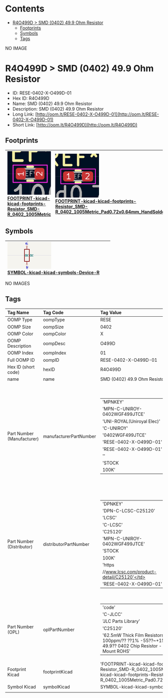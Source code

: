 



Contents
========

* [R4O499D > SMD (0402) 49.9 Ohm Resistor](#r4o499d--smd-0402-499-ohm-resistor)
	* [Footprints](#footprints)
	* [Symbols](#symbols)
	* [Tags](#tags)
  
NO IMAGE  
# R4O499D > SMD (0402) 49.9 Ohm Resistor

- ID: RESE-0402-X-O499D-01
- Hex ID: R4O499D
- Name: SMD (0402) 49.9 Ohm Resistor
- Description: SMD (0402) 49.9 Ohm Resistor
- Long Link: [http://oom.lt/RESE-0402-X-O499D-01](http://oom.lt/RESE-0402-X-O499D-01)
- Short Link: [http://oom.lt/R4O499D](http://oom.lt/R4O499D)

## Footprints
  

|[![](https://raw.githubusercontent.com/oomlout/oomlout_OOMP_eda_V2/main/FOOTPRINT/kicad/kicad-footprints/Resistor_SMD/R_0402_1005Metric/image_140.png)<br>FOOTPRINT-kicad-kicad-footprints-Resistor_SMD-R_0402_1005Metric](https://github.com/oomlout/oomlout_OOMP_eda_V2/tree/main/FOOTPRINT/kicad/kicad-footprints/Resistor_SMD/R_0402_1005Metric/)|[![](https://raw.githubusercontent.com/oomlout/oomlout_OOMP_eda_V2/main/FOOTPRINT/kicad/kicad-footprints/Resistor_SMD/R_0402_1005Metric_Pad0.72x0.64mm_HandSolder/image_140.png)<br>FOOTPRINT-kicad-kicad-footprints-Resistor_SMD-R_0402_1005Metric_Pad0.72x0.64mm_HandSolder](https://github.com/oomlout/oomlout_OOMP_eda_V2/tree/main/FOOTPRINT/kicad/kicad-footprints/Resistor_SMD/R_0402_1005Metric_Pad0.72x0.64mm_HandSolder/)||
| :--- | :--- | :--- |

## Symbols
  

|[![](https://raw.githubusercontent.com/oomlout/oomlout_OOMP_eda_V2/main/SYMBOL/kicad/kicad-symbols/Device/R/image_140.png)<br>SYMBOL-kicad-kicad-symbols-Device-R](https://github.com/oomlout/oomlout_OOMP_eda_V2/tree/main/SYMBOL/kicad/kicad-symbols/Device/R/)|||
| :--- | :--- | :--- |
  
NO IMAGES  
## Tags
  

|Tag Name|Tag Code|Tag Value|
| :--- | :--- | :--- |
|OOMP Type|oompType|RESE|
|OOMP Size|oompSize|0402|
|OOMP Color|oompColor|X|
|OOMP Description|oompDesc|O499D|
|OOMP Index|oompIndex|01|
|Full OOMP ID|oompID|RESE-0402-X-O499D-01|
|Hex ID (short code)|hexID|R4O499D|
|name|name|SMD (0402) 49.9 Ohm Resistor|
|Part Number (Manufacturer)|manufacturerPartNumber|<table><tr><td>'MPNKEY'</td></tr><tr><td> 'MPN-C-UNIROY-0402WGF499JTCE'</td><td> 'MANUFACTURER'</td></tr><tr><td> 'UNI-ROYAL(Uniroyal Elec)'</td><td> 'MANUCODE'</td></tr><tr><td> 'C-UNIROY'</td><td> 'MPN'</td></tr><tr><td> '0402WGF499JTCE'</td><td> 'OOMPIDPARTIAL'</td></tr><tr><td> 'RESE-0402-X-O499D-01'</td><td> 'OOMPID'</td></tr><tr><td> 'RESE-0402-X-O499D-01'</td><td> 'LINK'</td></tr><tr><td> ''</td><td> 'tags'</td></tr><tr><td> 'STOCK</td></tr><tr><td>100K'</td></tr></table></td><td> <table><tr><td>'MPNKEY'</td></tr><tr><td> 'MPN-C-UNIROY-0402WGD499JTCE'</td><td> 'MANUFACTURER'</td></tr><tr><td> 'UNI-ROYAL(Uniroyal Elec)'</td><td> 'MANUCODE'</td></tr><tr><td> 'C-UNIROY'</td><td> 'MPN'</td></tr><tr><td> '0402WGD499JTCE'</td><td> 'OOMPIDPARTIAL'</td></tr><tr><td> 'RESE-0402-X-O499D-01'</td><td> 'OOMPID'</td></tr><tr><td> 'RESE-0402-X-O499D-01'</td><td> 'LINK'</td></tr><tr><td> ''</td><td> 'tags'</td></tr><tr><td> </td></tr></table></td><td> <table><tr><td>'MPNKEY'</td></tr><tr><td> 'MPN-C-YAGEO-RC0402FR-0749R9L'</td><td> 'MANUFACTURER'</td></tr><tr><td> 'YAGEO'</td><td> 'MANUCODE'</td></tr><tr><td> 'C-YAGEO'</td><td> 'MPN'</td></tr><tr><td> 'RC0402FR-0749R9L'</td><td> 'OOMPIDPARTIAL'</td></tr><tr><td> 'RESE-0402-X-O499D-01'</td><td> 'OOMPID'</td></tr><tr><td> 'RESE-0402-X-O499D-01'</td><td> 'LINK'</td></tr><tr><td> ''</td><td> 'tags'</td></tr><tr><td> 'STOCK</td></tr><tr><td>10K'</td></tr></table></td><td> <table><tr><td>'MPNKEY'</td></tr><tr><td> 'MPN-C-LIZELE-CR0402FF49R9G'</td><td> 'MANUFACTURER'</td></tr><tr><td> 'LIZ Elec'</td><td> 'MANUCODE'</td></tr><tr><td> 'C-LIZELE'</td><td> 'MPN'</td></tr><tr><td> 'CR0402FF49R9G'</td><td> 'OOMPIDPARTIAL'</td></tr><tr><td> 'RESE-0402-X-O499D-01'</td><td> 'OOMPID'</td></tr><tr><td> 'RESE-0402-X-O499D-01'</td><td> 'LINK'</td></tr><tr><td> ''</td><td> 'tags'</td></tr><tr><td> </td></tr></table></td><td> <table><tr><td>'MPNKEY'</td></tr><tr><td> 'MPN-C-RALEC-RTT0249R9FTH'</td><td> 'MANUFACTURER'</td></tr><tr><td> 'RALEC'</td><td> 'MANUCODE'</td></tr><tr><td> 'C-RALEC'</td><td> 'MPN'</td></tr><tr><td> 'RTT0249R9FTH'</td><td> 'OOMPIDPARTIAL'</td></tr><tr><td> 'RESE-0402-X-O499D-01'</td><td> 'OOMPID'</td></tr><tr><td> 'RESE-0402-X-O499D-01'</td><td> 'LINK'</td></tr><tr><td> ''</td><td> 'tags'</td></tr><tr><td> 'STOCK</td></tr><tr><td>1K'</td></tr></table></td><td> <table><tr><td>'MPNKEY'</td></tr><tr><td> 'MPN-C-FHGUAN-RC-02K49R9FT'</td><td> 'MANUFACTURER'</td></tr><tr><td> 'FH (Guangdong Fenghua Advanced Tech)'</td><td> 'MANUCODE'</td></tr><tr><td> 'C-FHGUAN'</td><td> 'MPN'</td></tr><tr><td> 'RC-02K49R9FT'</td><td> 'OOMPIDPARTIAL'</td></tr><tr><td> 'RESE-0402-X-O499D-01'</td><td> 'OOMPID'</td></tr><tr><td> 'RESE-0402-X-O499D-01'</td><td> 'LINK'</td></tr><tr><td> ''</td><td> 'tags'</td></tr><tr><td> </td></tr></table></td><td> <table><tr><td>'MPNKEY'</td></tr><tr><td> 'MPN-C-YAGEO-AF0402FR-0749R9L'</td><td> 'MANUFACTURER'</td></tr><tr><td> 'YAGEO'</td><td> 'MANUCODE'</td></tr><tr><td> 'C-YAGEO'</td><td> 'MPN'</td></tr><tr><td> 'AF0402FR-0749R9L'</td><td> 'OOMPIDPARTIAL'</td></tr><tr><td> 'RESE-0402-X-O499D-01'</td><td> 'OOMPID'</td></tr><tr><td> 'RESE-0402-X-O499D-01'</td><td> 'LINK'</td></tr><tr><td> ''</td><td> 'tags'</td></tr><tr><td> 'STOCK</td></tr><tr><td>1K'</td></tr></table></td><td> <table><tr><td>'MPNKEY'</td></tr><tr><td> 'MPN-C-YAGEO-AC0402FR-0749R9L'</td><td> 'MANUFACTURER'</td></tr><tr><td> 'YAGEO'</td><td> 'MANUCODE'</td></tr><tr><td> 'C-YAGEO'</td><td> 'MPN'</td></tr><tr><td> 'AC0402FR-0749R9L'</td><td> 'OOMPIDPARTIAL'</td></tr><tr><td> 'RESE-0402-X-O499D-01'</td><td> 'OOMPID'</td></tr><tr><td> 'RESE-0402-X-O499D-01'</td><td> 'LINK'</td></tr><tr><td> ''</td><td> 'tags'</td></tr><tr><td> 'STOCK</td></tr><tr><td>1K'</td></tr></table></td><td> <table><tr><td>'MPNKEY'</td></tr><tr><td> 'MPN-C-TAITEC-RM04FTN49R9'</td><td> 'MANUFACTURER'</td></tr><tr><td> 'TA-I Tech'</td><td> 'MANUCODE'</td></tr><tr><td> 'C-TAITEC'</td><td> 'MPN'</td></tr><tr><td> 'RM04FTN49R9'</td><td> 'OOMPIDPARTIAL'</td></tr><tr><td> 'RESE-0402-X-O499D-01'</td><td> 'OOMPID'</td></tr><tr><td> 'RESE-0402-X-O499D-01'</td><td> 'LINK'</td></tr><tr><td> ''</td><td> 'tags'</td></tr><tr><td> 'STOCK</td></tr><tr><td>1K'</td></tr></table></td><td> <table><tr><td>'MPNKEY'</td></tr><tr><td> 'MPN-C-EVEROH-TR0402D49R9Q1025Z'</td><td> 'MANUFACTURER'</td></tr><tr><td> 'Ever Ohms Tech'</td><td> 'MANUCODE'</td></tr><tr><td> 'C-EVEROH'</td><td> 'MPN'</td></tr><tr><td> 'TR0402D49R9Q1025Z'</td><td> 'OOMPIDPARTIAL'</td></tr><tr><td> 'RESE-0402-X-O499D-01'</td><td> 'OOMPID'</td></tr><tr><td> 'RESE-0402-X-O499D-01'</td><td> 'LINK'</td></tr><tr><td> ''</td><td> 'tags'</td></tr><tr><td> </td></tr></table></td><td> <table><tr><td>'MPNKEY'</td></tr><tr><td> 'MPN-C-KOASPE-XR73H1EUTWL49R9F'</td><td> 'MANUFACTURER'</td></tr><tr><td> 'KOA Speer Elec'</td><td> 'MANUCODE'</td></tr><tr><td> 'C-KOASPE'</td><td> 'MPN'</td></tr><tr><td> 'XR73H1EUTWL49R9F'</td><td> 'OOMPIDPARTIAL'</td></tr><tr><td> 'RESE-0402-X-O499D-01'</td><td> 'OOMPID'</td></tr><tr><td> 'RESE-0402-X-O499D-01'</td><td> 'LINK'</td></tr><tr><td> ''</td><td> 'tags'</td></tr><tr><td> </td></tr></table></td><td> <table><tr><td>'MPNKEY'</td></tr><tr><td> 'MPN-C-WALSIN-WR04X49R9FTL'</td><td> 'MANUFACTURER'</td></tr><tr><td> 'Walsin Tech Corp'</td><td> 'MANUCODE'</td></tr><tr><td> 'C-WALSIN'</td><td> 'MPN'</td></tr><tr><td> 'WR04X49R9FTL'</td><td> 'OOMPIDPARTIAL'</td></tr><tr><td> 'RESE-0402-X-O499D-01'</td><td> 'OOMPID'</td></tr><tr><td> 'RESE-0402-X-O499D-01'</td><td> 'LINK'</td></tr><tr><td> ''</td><td> 'tags'</td></tr><tr><td> 'STOCK</td></tr><tr><td>10K'</td></tr></table></td><td> <table><tr><td>'MPNKEY'</td></tr><tr><td> 'MPN-C-KOASPE-RK73H1ETTP49R9F'</td><td> 'MANUFACTURER'</td></tr><tr><td> 'KOA Speer Elec'</td><td> 'MANUCODE'</td></tr><tr><td> 'C-KOASPE'</td><td> 'MPN'</td></tr><tr><td> 'RK73H1ETTP49R9F'</td><td> 'OOMPIDPARTIAL'</td></tr><tr><td> 'RESE-0402-X-O499D-01'</td><td> 'OOMPID'</td></tr><tr><td> 'RESE-0402-X-O499D-01'</td><td> 'LINK'</td></tr><tr><td> ''</td><td> 'tags'</td></tr><tr><td> </td></tr></table></td><td> <table><tr><td>'MPNKEY'</td></tr><tr><td> 'MPN-C-TAITEC-RMS04FT49R9'</td><td> 'MANUFACTURER'</td></tr><tr><td> 'TA-I Tech'</td><td> 'MANUCODE'</td></tr><tr><td> 'C-TAITEC'</td><td> 'MPN'</td></tr><tr><td> 'RMS04FT49R9'</td><td> 'OOMPIDPARTIAL'</td></tr><tr><td> 'RESE-0402-X-O499D-01'</td><td> 'OOMPID'</td></tr><tr><td> 'RESE-0402-X-O499D-01'</td><td> 'LINK'</td></tr><tr><td> ''</td><td> 'tags'</td></tr><tr><td> 'STOCK</td></tr><tr><td>1K'</td></tr></table></td><td> <table><tr><td>'MPNKEY'</td></tr><tr><td> 'MPN-C-YAGEO-AC0402DR-0749R9L'</td><td> 'MANUFACTURER'</td></tr><tr><td> 'YAGEO'</td><td> 'MANUCODE'</td></tr><tr><td> 'C-YAGEO'</td><td> 'MPN'</td></tr><tr><td> 'AC0402DR-0749R9L'</td><td> 'OOMPIDPARTIAL'</td></tr><tr><td> 'RESE-0402-X-O499D-01'</td><td> 'OOMPID'</td></tr><tr><td> 'RESE-0402-X-O499D-01'</td><td> 'LINK'</td></tr><tr><td> ''</td><td> 'tags'</td></tr><tr><td> </td></tr></table></td><td> <table><tr><td>'MPNKEY'</td></tr><tr><td> 'MPN-C-FHGUAN-RC-02W49R9FT'</td><td> 'MANUFACTURER'</td></tr><tr><td> 'FH (Guangdong Fenghua Advanced Tech)'</td><td> 'MANUCODE'</td></tr><tr><td> 'C-FHGUAN'</td><td> 'MPN'</td></tr><tr><td> 'RC-02W49R9FT'</td><td> 'OOMPIDPARTIAL'</td></tr><tr><td> 'RESE-0402-X-O499D-01'</td><td> 'OOMPID'</td></tr><tr><td> 'RESE-0402-X-O499D-01'</td><td> 'LINK'</td></tr><tr><td> ''</td><td> 'tags'</td></tr><tr><td> 'STOCK</td></tr><tr><td>100K'</td></tr></table></td><td> <table><tr><td>'MPNKEY'</td></tr><tr><td> 'MPN-C-VIKING-ARG02FTC49R9'</td><td> 'MANUFACTURER'</td></tr><tr><td> 'Viking Tech'</td><td> 'MANUCODE'</td></tr><tr><td> 'C-VIKING'</td><td> 'MPN'</td></tr><tr><td> 'ARG02FTC49R9'</td><td> 'OOMPIDPARTIAL'</td></tr><tr><td> 'RESE-0402-X-O499D-01'</td><td> 'OOMPID'</td></tr><tr><td> 'RESE-0402-X-O499D-01'</td><td> 'LINK'</td></tr><tr><td> ''</td><td> 'tags'</td></tr><tr><td> </td></tr></table></td><td> <table><tr><td>'MPNKEY'</td></tr><tr><td> 'MPN-C-KAMAYA-RMC10K49R9FTH'</td><td> 'MANUFACTURER'</td></tr><tr><td> 'KAMAYA'</td><td> 'MANUCODE'</td></tr><tr><td> 'C-KAMAYA'</td><td> 'MPN'</td></tr><tr><td> 'RMC10K49R9FTH'</td><td> 'OOMPIDPARTIAL'</td></tr><tr><td> 'RESE-0402-X-O499D-01'</td><td> 'OOMPID'</td></tr><tr><td> 'RESE-0402-X-O499D-01'</td><td> 'LINK'</td></tr><tr><td> ''</td><td> 'tags'</td></tr><tr><td> </td></tr></table></td><td> <table><tr><td>'MPNKEY'</td></tr><tr><td> 'MPN-C-TYOHM-RMC040249.91%N'</td><td> 'MANUFACTURER'</td></tr><tr><td> 'TyoHM'</td><td> 'MANUCODE'</td></tr><tr><td> 'C-TYOHM'</td><td> 'MPN'</td></tr><tr><td> 'RMC040249.91%N'</td><td> 'OOMPIDPARTIAL'</td></tr><tr><td> 'RESE-0402-X-O499D-01'</td><td> 'OOMPID'</td></tr><tr><td> 'RESE-0402-X-O499D-01'</td><td> 'LINK'</td></tr><tr><td> ''</td><td> 'tags'</td></tr><tr><td> 'STOCK</td></tr><tr><td>1K'</td></tr></table></td><td> <table><tr><td>'MPNKEY'</td></tr><tr><td> 'MPN-C-WALSIN-SR04X49R9FTL'</td><td> 'MANUFACTURER'</td></tr><tr><td> 'Walsin Tech Corp'</td><td> 'MANUCODE'</td></tr><tr><td> 'C-WALSIN'</td><td> 'MPN'</td></tr><tr><td> 'SR04X49R9FTL'</td><td> 'OOMPIDPARTIAL'</td></tr><tr><td> 'RESE-0402-X-O499D-01'</td><td> 'OOMPID'</td></tr><tr><td> 'RESE-0402-X-O499D-01'</td><td> 'LINK'</td></tr><tr><td> ''</td><td> 'tags'</td></tr><tr><td> </td></tr></table></td><td> <table><tr><td>'MPNKEY'</td></tr><tr><td> 'MPN-C-PANASO-ERJ2RKF49R9X'</td><td> 'MANUFACTURER'</td></tr><tr><td> 'PANASONIC'</td><td> 'MANUCODE'</td></tr><tr><td> 'C-PANASO'</td><td> 'MPN'</td></tr><tr><td> 'ERJ2RKF49R9X'</td><td> 'OOMPIDPARTIAL'</td></tr><tr><td> 'RESE-0402-X-O499D-01'</td><td> 'OOMPID'</td></tr><tr><td> 'RESE-0402-X-O499D-01'</td><td> 'LINK'</td></tr><tr><td> ''</td><td> 'tags'</td></tr><tr><td> </td></tr></table></td><td> <table><tr><td>'MPNKEY'</td></tr><tr><td> 'MPN-C-RESIST-PTFR0402B49R9P9'</td><td> 'MANUFACTURER'</td></tr><tr><td> 'Resistor.Today'</td><td> 'MANUCODE'</td></tr><tr><td> 'C-RESIST'</td><td> 'MPN'</td></tr><tr><td> 'PTFR0402B49R9P9'</td><td> 'OOMPIDPARTIAL'</td></tr><tr><td> 'RESE-0402-X-O499D-01'</td><td> 'OOMPID'</td></tr><tr><td> 'RESE-0402-X-O499D-01'</td><td> 'LINK'</td></tr><tr><td> ''</td><td> 'tags'</td></tr><tr><td> 'STOCK</td></tr><tr><td>1K'</td></tr></table></td><td> <table><tr><td>'MPNKEY'</td></tr><tr><td> 'MPN-C-VISHAY-CRCW040249R9FKED'</td><td> 'MANUFACTURER'</td></tr><tr><td> 'Vishay Intertech'</td><td> 'MANUCODE'</td></tr><tr><td> 'C-VISHAY'</td><td> 'MPN'</td></tr><tr><td> 'CRCW040249R9FKED'</td><td> 'OOMPIDPARTIAL'</td></tr><tr><td> 'RESE-0402-X-O499D-01'</td><td> 'OOMPID'</td></tr><tr><td> 'RESE-0402-X-O499D-01'</td><td> 'LINK'</td></tr><tr><td> ''</td><td> 'tags'</td></tr><tr><td> 'STOCK</td></tr><tr><td>1K'</td></tr></table></td><td> <table><tr><td>'MPNKEY'</td></tr><tr><td> 'MPN-C-PANASO-ERA2AEB49R9X'</td><td> 'MANUFACTURER'</td></tr><tr><td> 'PANASONIC'</td><td> 'MANUCODE'</td></tr><tr><td> 'C-PANASO'</td><td> 'MPN'</td></tr><tr><td> 'ERA2AEB49R9X'</td><td> 'OOMPIDPARTIAL'</td></tr><tr><td> 'RESE-0402-X-O499D-01'</td><td> 'OOMPID'</td></tr><tr><td> 'RESE-0402-X-O499D-01'</td><td> 'LINK'</td></tr><tr><td> ''</td><td> 'tags'</td></tr><tr><td> 'STOCK</td></tr><tr><td>1K'</td></tr></table></td><td> <table><tr><td>'MPNKEY'</td></tr><tr><td> 'MPN-C-UNIROY-NQ02WGF499JTCE'</td><td> 'MANUFACTURER'</td></tr><tr><td> 'UNI-ROYAL(Uniroyal Elec)'</td><td> 'MANUCODE'</td></tr><tr><td> 'C-UNIROY'</td><td> 'MPN'</td></tr><tr><td> 'NQ02WGF499JTCE'</td><td> 'OOMPIDPARTIAL'</td></tr><tr><td> 'RESE-0402-X-O499D-01'</td><td> 'OOMPID'</td></tr><tr><td> 'RESE-0402-X-O499D-01'</td><td> 'LINK'</td></tr><tr><td> ''</td><td> 'tags'</td></tr><tr><td> 'STOCK</td></tr><tr><td>1K'</td></tr></table></td><td> <table><tr><td>'MPNKEY'</td></tr><tr><td> 'MPN-C-YAGEO-RT0402BRD0749R9L'</td><td> 'MANUFACTURER'</td></tr><tr><td> 'YAGEO'</td><td> 'MANUCODE'</td></tr><tr><td> 'C-YAGEO'</td><td> 'MPN'</td></tr><tr><td> 'RT0402BRD0749R9L'</td><td> 'OOMPIDPARTIAL'</td></tr><tr><td> 'RESE-0402-X-O499D-01'</td><td> 'OOMPID'</td></tr><tr><td> 'RESE-0402-X-O499D-01'</td><td> 'LINK'</td></tr><tr><td> ''</td><td> 'tags'</td></tr><tr><td> </td></tr></table></td><td> <table><tr><td>'MPNKEY'</td></tr><tr><td> 'MPN-C-KOASPE-RK73G1ETTP49R9F'</td><td> 'MANUFACTURER'</td></tr><tr><td> 'KOA Speer Elec'</td><td> 'MANUCODE'</td></tr><tr><td> 'C-KOASPE'</td><td> 'MPN'</td></tr><tr><td> 'RK73G1ETTP49R9F'</td><td> 'OOMPIDPARTIAL'</td></tr><tr><td> 'RESE-0402-X-O499D-01'</td><td> 'OOMPID'</td></tr><tr><td> 'RESE-0402-X-O499D-01'</td><td> 'LINK'</td></tr><tr><td> ''</td><td> 'tags'</td></tr><tr><td> </td></tr></table></td><td> <table><tr><td>'MPNKEY'</td></tr><tr><td> 'MPN-C-PANASO-ERJ-U02F49R9X'</td><td> 'MANUFACTURER'</td></tr><tr><td> 'PANASONIC'</td><td> 'MANUCODE'</td></tr><tr><td> 'C-PANASO'</td><td> 'MPN'</td></tr><tr><td> 'ERJ-U02F49R9X'</td><td> 'OOMPIDPARTIAL'</td></tr><tr><td> 'RESE-0402-X-O499D-01'</td><td> 'OOMPID'</td></tr><tr><td> 'RESE-0402-X-O499D-01'</td><td> 'LINK'</td></tr><tr><td> ''</td><td> 'tags'</td></tr><tr><td> </td></tr></table></td><td> <table><tr><td>'MPNKEY'</td></tr><tr><td> 'MPN-C-VISHAY-TNPW040249R9BHED'</td><td> 'MANUFACTURER'</td></tr><tr><td> 'Vishay Intertech'</td><td> 'MANUCODE'</td></tr><tr><td> 'C-VISHAY'</td><td> 'MPN'</td></tr><tr><td> 'TNPW040249R9BHED'</td><td> 'OOMPIDPARTIAL'</td></tr><tr><td> 'RESE-0402-X-O499D-01'</td><td> 'OOMPID'</td></tr><tr><td> 'RESE-0402-X-O499D-01'</td><td> 'LINK'</td></tr><tr><td> ''</td><td> 'tags'</td></tr><tr><td> </td></tr></table></td><td> <table><tr><td>'MPNKEY'</td></tr><tr><td> 'MPN-C-SUSUMU-RG1005P-49R9-W-T5'</td><td> 'MANUFACTURER'</td></tr><tr><td> 'SUSUMU'</td><td> 'MANUCODE'</td></tr><tr><td> 'C-SUSUMU'</td><td> 'MPN'</td></tr><tr><td> 'RG1005P-49R9-W-T5'</td><td> 'OOMPIDPARTIAL'</td></tr><tr><td> 'RESE-0402-X-O499D-01'</td><td> 'OOMPID'</td></tr><tr><td> 'RESE-0402-X-O499D-01'</td><td> 'LINK'</td></tr><tr><td> ''</td><td> 'tags'</td></tr><tr><td> </td></tr></table></td><td> <table><tr><td>'MPNKEY'</td></tr><tr><td> 'MPN-C-SUSUMU-RG1005N-49R9-B-T5'</td><td> 'MANUFACTURER'</td></tr><tr><td> 'SUSUMU'</td><td> 'MANUCODE'</td></tr><tr><td> 'C-SUSUMU'</td><td> 'MPN'</td></tr><tr><td> 'RG1005N-49R9-B-T5'</td><td> 'OOMPIDPARTIAL'</td></tr><tr><td> 'RESE-0402-X-O499D-01'</td><td> 'OOMPID'</td></tr><tr><td> 'RESE-0402-X-O499D-01'</td><td> 'LINK'</td></tr><tr><td> ''</td><td> 'tags'</td></tr><tr><td> </td></tr></table></td><td> <table><tr><td>'MPNKEY'</td></tr><tr><td> 'MPN-C-VISHAY-TNPW040249R9BEED'</td><td> 'MANUFACTURER'</td></tr><tr><td> 'Vishay Intertech'</td><td> 'MANUCODE'</td></tr><tr><td> 'C-VISHAY'</td><td> 'MPN'</td></tr><tr><td> 'TNPW040249R9BEED'</td><td> 'OOMPIDPARTIAL'</td></tr><tr><td> 'RESE-0402-X-O499D-01'</td><td> 'OOMPID'</td></tr><tr><td> 'RESE-0402-X-O499D-01'</td><td> 'LINK'</td></tr><tr><td> ''</td><td> 'tags'</td></tr><tr><td> </td></tr></table></td><td> <table><tr><td>'MPNKEY'</td></tr><tr><td> 'MPN-C-VISHAY-MCS04020C4999FE000'</td><td> 'MANUFACTURER'</td></tr><tr><td> 'Vishay Intertech'</td><td> 'MANUCODE'</td></tr><tr><td> 'C-VISHAY'</td><td> 'MPN'</td></tr><tr><td> 'MCS04020C4999FE000'</td><td> 'OOMPIDPARTIAL'</td></tr><tr><td> 'RESE-0402-X-O499D-01'</td><td> 'OOMPID'</td></tr><tr><td> 'RESE-0402-X-O499D-01'</td><td> 'LINK'</td></tr><tr><td> ''</td><td> 'tags'</td></tr><tr><td> </td></tr></table></td><td> <table><tr><td>'MPNKEY'</td></tr><tr><td> 'MPN-C-TECONN-CPF0402B49R9E1'</td><td> 'MANUFACTURER'</td></tr><tr><td> 'TE Connectivity'</td><td> 'MANUCODE'</td></tr><tr><td> 'C-TECONN'</td><td> 'MPN'</td></tr><tr><td> 'CPF0402B49R9E1'</td><td> 'OOMPIDPARTIAL'</td></tr><tr><td> 'RESE-0402-X-O499D-01'</td><td> 'OOMPID'</td></tr><tr><td> 'RESE-0402-X-O499D-01'</td><td> 'LINK'</td></tr><tr><td> ''</td><td> 'tags'</td></tr><tr><td> </td></tr></table></td><td> <table><tr><td>'MPNKEY'</td></tr><tr><td> 'MPN-C-SUSUMU-RG1005P-49R9-B-T5'</td><td> 'MANUFACTURER'</td></tr><tr><td> 'SUSUMU'</td><td> 'MANUCODE'</td></tr><tr><td> 'C-SUSUMU'</td><td> 'MPN'</td></tr><tr><td> 'RG1005P-49R9-B-T5'</td><td> 'OOMPIDPARTIAL'</td></tr><tr><td> 'RESE-0402-X-O499D-01'</td><td> 'OOMPID'</td></tr><tr><td> 'RESE-0402-X-O499D-01'</td><td> 'LINK'</td></tr><tr><td> ''</td><td> 'tags'</td></tr><tr><td> </td></tr></table></td><td> <table><tr><td>'MPNKEY'</td></tr><tr><td> 'MPN-C-BOURNS-CR0402-FX-49R9GLF'</td><td> 'MANUFACTURER'</td></tr><tr><td> 'BOURNS'</td><td> 'MANUCODE'</td></tr><tr><td> 'C-BOURNS'</td><td> 'MPN'</td></tr><tr><td> 'CR0402-FX-49R9GLF'</td><td> 'OOMPIDPARTIAL'</td></tr><tr><td> 'RESE-0402-X-O499D-01'</td><td> 'OOMPID'</td></tr><tr><td> 'RESE-0402-X-O499D-01'</td><td> 'LINK'</td></tr><tr><td> ''</td><td> 'tags'</td></tr><tr><td> </td></tr></table></td><td> <table><tr><td>'MPNKEY'</td></tr><tr><td> 'MPN-C-TECONN-CPF0402B49R9E'</td><td> 'MANUFACTURER'</td></tr><tr><td> 'TE Connectivity'</td><td> 'MANUCODE'</td></tr><tr><td> 'C-TECONN'</td><td> 'MPN'</td></tr><tr><td> 'CPF0402B49R9E'</td><td> 'OOMPIDPARTIAL'</td></tr><tr><td> 'RESE-0402-X-O499D-01'</td><td> 'OOMPID'</td></tr><tr><td> 'RESE-0402-X-O499D-01'</td><td> 'LINK'</td></tr><tr><td> ''</td><td> 'tags'</td></tr><tr><td> </td></tr></table></td><td> <table><tr><td>'MPNKEY'</td></tr><tr><td> 'MPN-C-VISHAY-MCS0402MD4999BE100'</td><td> 'MANUFACTURER'</td></tr><tr><td> 'Vishay Intertech'</td><td> 'MANUCODE'</td></tr><tr><td> 'C-VISHAY'</td><td> 'MPN'</td></tr><tr><td> 'MCS0402MD4999BE100'</td><td> 'OOMPIDPARTIAL'</td></tr><tr><td> 'RESE-0402-X-O499D-01'</td><td> 'OOMPID'</td></tr><tr><td> 'RESE-0402-X-O499D-01'</td><td> 'LINK'</td></tr><tr><td> ''</td><td> 'tags'</td></tr><tr><td> </td></tr></table></td><td> <table><tr><td>'MPNKEY'</td></tr><tr><td> 'MPN-C-ROHMSE-SFR01MZPF49R9'</td><td> 'MANUFACTURER'</td></tr><tr><td> 'ROHM Semicon'</td><td> 'MANUCODE'</td></tr><tr><td> 'C-ROHMSE'</td><td> 'MPN'</td></tr><tr><td> 'SFR01MZPF49R9'</td><td> 'OOMPIDPARTIAL'</td></tr><tr><td> 'RESE-0402-X-O499D-01'</td><td> 'OOMPID'</td></tr><tr><td> 'RESE-0402-X-O499D-01'</td><td> 'LINK'</td></tr><tr><td> ''</td><td> 'tags'</td></tr><tr><td> </td></tr></table></td><td> <table><tr><td>'MPNKEY'</td></tr><tr><td> 'MPN-C-TECONN-RP73PF1E49R9BTD'</td><td> 'MANUFACTURER'</td></tr><tr><td> 'TE Connectivity'</td><td> 'MANUCODE'</td></tr><tr><td> 'C-TECONN'</td><td> 'MPN'</td></tr><tr><td> 'RP73PF1E49R9BTD'</td><td> 'OOMPIDPARTIAL'</td></tr><tr><td> 'RESE-0402-X-O499D-01'</td><td> 'OOMPID'</td></tr><tr><td> 'RESE-0402-X-O499D-01'</td><td> 'LINK'</td></tr><tr><td> ''</td><td> 'tags'</td></tr><tr><td> </td></tr></table></td><td> <table><tr><td>'MPNKEY'</td></tr><tr><td> 'MPN-C-TECONN-RQ73C1E49R9BTD'</td><td> 'MANUFACTURER'</td></tr><tr><td> 'TE Connectivity'</td><td> 'MANUCODE'</td></tr><tr><td> 'C-TECONN'</td><td> 'MPN'</td></tr><tr><td> 'RQ73C1E49R9BTD'</td><td> 'OOMPIDPARTIAL'</td></tr><tr><td> 'RESE-0402-X-O499D-01'</td><td> 'OOMPID'</td></tr><tr><td> 'RESE-0402-X-O499D-01'</td><td> 'LINK'</td></tr><tr><td> ''</td><td> 'tags'</td></tr><tr><td> </td></tr></table></td><td> <table><tr><td>'MPNKEY'</td></tr><tr><td> 'MPN-C-VISHAY-CRCW040249R9FKTD'</td><td> 'MANUFACTURER'</td></tr><tr><td> 'Vishay Intertech'</td><td> 'MANUCODE'</td></tr><tr><td> 'C-VISHAY'</td><td> 'MPN'</td></tr><tr><td> 'CRCW040249R9FKTD'</td><td> 'OOMPIDPARTIAL'</td></tr><tr><td> 'RESE-0402-X-O499D-01'</td><td> 'OOMPID'</td></tr><tr><td> 'RESE-0402-X-O499D-01'</td><td> 'LINK'</td></tr><tr><td> ''</td><td> 'tags'</td></tr><tr><td> </td></tr></table></td><td> <table><tr><td>'MPNKEY'</td></tr><tr><td> 'MPN-C-VISHAY-TNPW040249R9BYEP'</td><td> 'MANUFACTURER'</td></tr><tr><td> 'Vishay Intertech'</td><td> 'MANUCODE'</td></tr><tr><td> 'C-VISHAY'</td><td> 'MPN'</td></tr><tr><td> 'TNPW040249R9BYEP'</td><td> 'OOMPIDPARTIAL'</td></tr><tr><td> 'RESE-0402-X-O499D-01'</td><td> 'OOMPID'</td></tr><tr><td> 'RESE-0402-X-O499D-01'</td><td> 'LINK'</td></tr><tr><td> ''</td><td> 'tags'</td></tr><tr><td> </td></tr></table></td><td> <table><tr><td>'MPNKEY'</td></tr><tr><td> 'MPN-C-VISHAY-FC0402E49R9BST0'</td><td> 'MANUFACTURER'</td></tr><tr><td> 'Vishay Intertech'</td><td> 'MANUCODE'</td></tr><tr><td> 'C-VISHAY'</td><td> 'MPN'</td></tr><tr><td> 'FC0402E49R9BST0'</td><td> 'OOMPIDPARTIAL'</td></tr><tr><td> 'RESE-0402-X-O499D-01'</td><td> 'OOMPID'</td></tr><tr><td> 'RESE-0402-X-O499D-01'</td><td> 'LINK'</td></tr><tr><td> ''</td><td> 'tags'</td></tr><tr><td> </td></tr></table></td><td> <table><tr><td>'MPNKEY'</td></tr><tr><td> 'MPN-C-SUSUMU-RG1005P-49R9-D-T10'</td><td> 'MANUFACTURER'</td></tr><tr><td> 'SUSUMU'</td><td> 'MANUCODE'</td></tr><tr><td> 'C-SUSUMU'</td><td> 'MPN'</td></tr><tr><td> 'RG1005P-49R9-D-T10'</td><td> 'OOMPIDPARTIAL'</td></tr><tr><td> 'RESE-0402-X-O499D-01'</td><td> 'OOMPID'</td></tr><tr><td> 'RESE-0402-X-O499D-01'</td><td> 'LINK'</td></tr><tr><td> ''</td><td> 'tags'</td></tr><tr><td> </td></tr></table></td><td> <table><tr><td>'MPNKEY'</td></tr><tr><td> 'MPN-C-PANASO-ERJ-U02D49R9X'</td><td> 'MANUFACTURER'</td></tr><tr><td> 'PANASONIC'</td><td> 'MANUCODE'</td></tr><tr><td> 'C-PANASO'</td><td> 'MPN'</td></tr><tr><td> 'ERJ-U02D49R9X'</td><td> 'OOMPIDPARTIAL'</td></tr><tr><td> 'RESE-0402-X-O499D-01'</td><td> 'OOMPID'</td></tr><tr><td> 'RESE-0402-X-O499D-01'</td><td> 'LINK'</td></tr><tr><td> ''</td><td> 'tags'</td></tr><tr><td> </td></tr></table>|
|Part Number (Distributor)|distributorPartNumber|<table><tr><td>'DPNKEY'</td></tr><tr><td> 'DPN-C-LCSC-C25120'</td><td> 'DISTRIBUTOR'</td></tr><tr><td> 'LCSC'</td><td> 'DISTRCODE'</td></tr><tr><td> 'C-LCSC'</td><td> 'DPN'</td></tr><tr><td> 'C25120'</td><td> 'MPN'</td></tr><tr><td> 'MPN-C-UNIROY-0402WGF499JTCE'</td><td> 'TAGS'</td></tr><tr><td> 'STOCK</td></tr><tr><td>100K'</td><td> 'LINK'</td></tr><tr><td> 'https</td></tr><tr><td>//www.lcsc.com/product-detail/C25120'</td><td> 'OOMPID'</td></tr><tr><td> 'RESE-0402-X-O499D-01'</td></tr></table></td><td> <table><tr><td>'DPNKEY'</td></tr><tr><td> 'DPN-C-LCSC-C51145'</td><td> 'DISTRIBUTOR'</td></tr><tr><td> 'LCSC'</td><td> 'DISTRCODE'</td></tr><tr><td> 'C-LCSC'</td><td> 'DPN'</td></tr><tr><td> 'C51145'</td><td> 'MPN'</td></tr><tr><td> 'MPN-C-UNIROY-0402WGD499JTCE'</td><td> 'TAGS'</td></tr><tr><td> </td><td> 'LINK'</td></tr><tr><td> 'https</td></tr><tr><td>//www.lcsc.com/product-detail/C51145'</td><td> 'OOMPID'</td></tr><tr><td> 'RESE-0402-X-O499D-01'</td></tr></table></td><td> <table><tr><td>'DPNKEY'</td></tr><tr><td> 'DPN-C-LCSC-C87044'</td><td> 'DISTRIBUTOR'</td></tr><tr><td> 'LCSC'</td><td> 'DISTRCODE'</td></tr><tr><td> 'C-LCSC'</td><td> 'DPN'</td></tr><tr><td> 'C87044'</td><td> 'MPN'</td></tr><tr><td> 'MPN-C-YAGEO-RC0402FR-0749R9L'</td><td> 'TAGS'</td></tr><tr><td> 'STOCK</td></tr><tr><td>10K'</td><td> 'LINK'</td></tr><tr><td> 'https</td></tr><tr><td>//www.lcsc.com/product-detail/C87044'</td><td> 'OOMPID'</td></tr><tr><td> 'RESE-0402-X-O499D-01'</td></tr></table></td><td> <table><tr><td>'DPNKEY'</td></tr><tr><td> 'DPN-C-LCSC-C100459'</td><td> 'DISTRIBUTOR'</td></tr><tr><td> 'LCSC'</td><td> 'DISTRCODE'</td></tr><tr><td> 'C-LCSC'</td><td> 'DPN'</td></tr><tr><td> 'C100459'</td><td> 'MPN'</td></tr><tr><td> 'MPN-C-LIZELE-CR0402FF49R9G'</td><td> 'TAGS'</td></tr><tr><td> </td><td> 'LINK'</td></tr><tr><td> 'https</td></tr><tr><td>//www.lcsc.com/product-detail/C100459'</td><td> 'OOMPID'</td></tr><tr><td> 'RESE-0402-X-O499D-01'</td></tr></table></td><td> <table><tr><td>'DPNKEY'</td></tr><tr><td> 'DPN-C-LCSC-C103074'</td><td> 'DISTRIBUTOR'</td></tr><tr><td> 'LCSC'</td><td> 'DISTRCODE'</td></tr><tr><td> 'C-LCSC'</td><td> 'DPN'</td></tr><tr><td> 'C103074'</td><td> 'MPN'</td></tr><tr><td> 'MPN-C-RALEC-RTT0249R9FTH'</td><td> 'TAGS'</td></tr><tr><td> 'STOCK</td></tr><tr><td>1K'</td><td> 'LINK'</td></tr><tr><td> 'https</td></tr><tr><td>//www.lcsc.com/product-detail/C103074'</td><td> 'OOMPID'</td></tr><tr><td> 'RESE-0402-X-O499D-01'</td></tr></table></td><td> <table><tr><td>'DPNKEY'</td></tr><tr><td> 'DPN-C-LCSC-C140147'</td><td> 'DISTRIBUTOR'</td></tr><tr><td> 'LCSC'</td><td> 'DISTRCODE'</td></tr><tr><td> 'C-LCSC'</td><td> 'DPN'</td></tr><tr><td> 'C140147'</td><td> 'MPN'</td></tr><tr><td> 'MPN-C-FHGUAN-RC-02K49R9FT'</td><td> 'TAGS'</td></tr><tr><td> </td><td> 'LINK'</td></tr><tr><td> 'https</td></tr><tr><td>//www.lcsc.com/product-detail/C140147'</td><td> 'OOMPID'</td></tr><tr><td> 'RESE-0402-X-O499D-01'</td></tr></table></td><td> <table><tr><td>'DPNKEY'</td></tr><tr><td> 'DPN-C-LCSC-C144040'</td><td> 'DISTRIBUTOR'</td></tr><tr><td> 'LCSC'</td><td> 'DISTRCODE'</td></tr><tr><td> 'C-LCSC'</td><td> 'DPN'</td></tr><tr><td> 'C144040'</td><td> 'MPN'</td></tr><tr><td> 'MPN-C-YAGEO-AF0402FR-0749R9L'</td><td> 'TAGS'</td></tr><tr><td> 'STOCK</td></tr><tr><td>1K'</td><td> 'LINK'</td></tr><tr><td> 'https</td></tr><tr><td>//www.lcsc.com/product-detail/C144040'</td><td> 'OOMPID'</td></tr><tr><td> 'RESE-0402-X-O499D-01'</td></tr></table></td><td> <table><tr><td>'DPNKEY'</td></tr><tr><td> 'DPN-C-LCSC-C144754'</td><td> 'DISTRIBUTOR'</td></tr><tr><td> 'LCSC'</td><td> 'DISTRCODE'</td></tr><tr><td> 'C-LCSC'</td><td> 'DPN'</td></tr><tr><td> 'C144754'</td><td> 'MPN'</td></tr><tr><td> 'MPN-C-YAGEO-AC0402FR-0749R9L'</td><td> 'TAGS'</td></tr><tr><td> 'STOCK</td></tr><tr><td>1K'</td><td> 'LINK'</td></tr><tr><td> 'https</td></tr><tr><td>//www.lcsc.com/product-detail/C144754'</td><td> 'OOMPID'</td></tr><tr><td> 'RESE-0402-X-O499D-01'</td></tr></table></td><td> <table><tr><td>'DPNKEY'</td></tr><tr><td> 'DPN-C-LCSC-C147800'</td><td> 'DISTRIBUTOR'</td></tr><tr><td> 'LCSC'</td><td> 'DISTRCODE'</td></tr><tr><td> 'C-LCSC'</td><td> 'DPN'</td></tr><tr><td> 'C147800'</td><td> 'MPN'</td></tr><tr><td> 'MPN-C-TAITEC-RM04FTN49R9'</td><td> 'TAGS'</td></tr><tr><td> 'STOCK</td></tr><tr><td>1K'</td><td> 'LINK'</td></tr><tr><td> 'https</td></tr><tr><td>//www.lcsc.com/product-detail/C147800'</td><td> 'OOMPID'</td></tr><tr><td> 'RESE-0402-X-O499D-01'</td></tr></table></td><td> <table><tr><td>'DPNKEY'</td></tr><tr><td> 'DPN-C-LCSC-C149909'</td><td> 'DISTRIBUTOR'</td></tr><tr><td> 'LCSC'</td><td> 'DISTRCODE'</td></tr><tr><td> 'C-LCSC'</td><td> 'DPN'</td></tr><tr><td> 'C149909'</td><td> 'MPN'</td></tr><tr><td> 'MPN-C-EVEROH-TR0402D49R9Q1025Z'</td><td> 'TAGS'</td></tr><tr><td> </td><td> 'LINK'</td></tr><tr><td> 'https</td></tr><tr><td>//www.lcsc.com/product-detail/C149909'</td><td> 'OOMPID'</td></tr><tr><td> 'RESE-0402-X-O499D-01'</td></tr></table></td><td> <table><tr><td>'DPNKEY'</td></tr><tr><td> 'DPN-C-LCSC-C160115'</td><td> 'DISTRIBUTOR'</td></tr><tr><td> 'LCSC'</td><td> 'DISTRCODE'</td></tr><tr><td> 'C-LCSC'</td><td> 'DPN'</td></tr><tr><td> 'C160115'</td><td> 'MPN'</td></tr><tr><td> 'MPN-C-KOASPE-XR73H1EUTWL49R9F'</td><td> 'TAGS'</td></tr><tr><td> </td><td> 'LINK'</td></tr><tr><td> 'https</td></tr><tr><td>//www.lcsc.com/product-detail/C160115'</td><td> 'OOMPID'</td></tr><tr><td> 'RESE-0402-X-O499D-01'</td></tr></table></td><td> <table><tr><td>'DPNKEY'</td></tr><tr><td> 'DPN-C-LCSC-C163832'</td><td> 'DISTRIBUTOR'</td></tr><tr><td> 'LCSC'</td><td> 'DISTRCODE'</td></tr><tr><td> 'C-LCSC'</td><td> 'DPN'</td></tr><tr><td> 'C163832'</td><td> 'MPN'</td></tr><tr><td> 'MPN-C-WALSIN-WR04X49R9FTL'</td><td> 'TAGS'</td></tr><tr><td> 'STOCK</td></tr><tr><td>10K'</td><td> 'LINK'</td></tr><tr><td> 'https</td></tr><tr><td>//www.lcsc.com/product-detail/C163832'</td><td> 'OOMPID'</td></tr><tr><td> 'RESE-0402-X-O499D-01'</td></tr></table></td><td> <table><tr><td>'DPNKEY'</td></tr><tr><td> 'DPN-C-LCSC-C173334'</td><td> 'DISTRIBUTOR'</td></tr><tr><td> 'LCSC'</td><td> 'DISTRCODE'</td></tr><tr><td> 'C-LCSC'</td><td> 'DPN'</td></tr><tr><td> 'C173334'</td><td> 'MPN'</td></tr><tr><td> 'MPN-C-KOASPE-RK73H1ETTP49R9F'</td><td> 'TAGS'</td></tr><tr><td> </td><td> 'LINK'</td></tr><tr><td> 'https</td></tr><tr><td>//www.lcsc.com/product-detail/C173334'</td><td> 'OOMPID'</td></tr><tr><td> 'RESE-0402-X-O499D-01'</td></tr></table></td><td> <table><tr><td>'DPNKEY'</td></tr><tr><td> 'DPN-C-LCSC-C208901'</td><td> 'DISTRIBUTOR'</td></tr><tr><td> 'LCSC'</td><td> 'DISTRCODE'</td></tr><tr><td> 'C-LCSC'</td><td> 'DPN'</td></tr><tr><td> 'C208901'</td><td> 'MPN'</td></tr><tr><td> 'MPN-C-TAITEC-RMS04FT49R9'</td><td> 'TAGS'</td></tr><tr><td> 'STOCK</td></tr><tr><td>1K'</td><td> 'LINK'</td></tr><tr><td> 'https</td></tr><tr><td>//www.lcsc.com/product-detail/C208901'</td><td> 'OOMPID'</td></tr><tr><td> 'RESE-0402-X-O499D-01'</td></tr></table></td><td> <table><tr><td>'DPNKEY'</td></tr><tr><td> 'DPN-C-LCSC-C226717'</td><td> 'DISTRIBUTOR'</td></tr><tr><td> 'LCSC'</td><td> 'DISTRCODE'</td></tr><tr><td> 'C-LCSC'</td><td> 'DPN'</td></tr><tr><td> 'C226717'</td><td> 'MPN'</td></tr><tr><td> 'MPN-C-YAGEO-AC0402DR-0749R9L'</td><td> 'TAGS'</td></tr><tr><td> </td><td> 'LINK'</td></tr><tr><td> 'https</td></tr><tr><td>//www.lcsc.com/product-detail/C226717'</td><td> 'OOMPID'</td></tr><tr><td> 'RESE-0402-X-O499D-01'</td></tr></table></td><td> <table><tr><td>'DPNKEY'</td></tr><tr><td> 'DPN-C-LCSC-C258106'</td><td> 'DISTRIBUTOR'</td></tr><tr><td> 'LCSC'</td><td> 'DISTRCODE'</td></tr><tr><td> 'C-LCSC'</td><td> 'DPN'</td></tr><tr><td> 'C258106'</td><td> 'MPN'</td></tr><tr><td> 'MPN-C-FHGUAN-RC-02W49R9FT'</td><td> 'TAGS'</td></tr><tr><td> 'STOCK</td></tr><tr><td>100K'</td><td> 'LINK'</td></tr><tr><td> 'https</td></tr><tr><td>//www.lcsc.com/product-detail/C258106'</td><td> 'OOMPID'</td></tr><tr><td> 'RESE-0402-X-O499D-01'</td></tr></table></td><td> <table><tr><td>'DPNKEY'</td></tr><tr><td> 'DPN-C-LCSC-C284597'</td><td> 'DISTRIBUTOR'</td></tr><tr><td> 'LCSC'</td><td> 'DISTRCODE'</td></tr><tr><td> 'C-LCSC'</td><td> 'DPN'</td></tr><tr><td> 'C284597'</td><td> 'MPN'</td></tr><tr><td> 'MPN-C-VIKING-ARG02FTC49R9'</td><td> 'TAGS'</td></tr><tr><td> </td><td> 'LINK'</td></tr><tr><td> 'https</td></tr><tr><td>//www.lcsc.com/product-detail/C284597'</td><td> 'OOMPID'</td></tr><tr><td> 'RESE-0402-X-O499D-01'</td></tr></table></td><td> <table><tr><td>'DPNKEY'</td></tr><tr><td> 'DPN-C-LCSC-C323641'</td><td> 'DISTRIBUTOR'</td></tr><tr><td> 'LCSC'</td><td> 'DISTRCODE'</td></tr><tr><td> 'C-LCSC'</td><td> 'DPN'</td></tr><tr><td> 'C323641'</td><td> 'MPN'</td></tr><tr><td> 'MPN-C-KAMAYA-RMC10K49R9FTH'</td><td> 'TAGS'</td></tr><tr><td> </td><td> 'LINK'</td></tr><tr><td> 'https</td></tr><tr><td>//www.lcsc.com/product-detail/C323641'</td><td> 'OOMPID'</td></tr><tr><td> 'RESE-0402-X-O499D-01'</td></tr></table></td><td> <table><tr><td>'DPNKEY'</td></tr><tr><td> 'DPN-C-LCSC-C325388'</td><td> 'DISTRIBUTOR'</td></tr><tr><td> 'LCSC'</td><td> 'DISTRCODE'</td></tr><tr><td> 'C-LCSC'</td><td> 'DPN'</td></tr><tr><td> 'C325388'</td><td> 'MPN'</td></tr><tr><td> 'MPN-C-TYOHM-RMC040249.91%N'</td><td> 'TAGS'</td></tr><tr><td> 'STOCK</td></tr><tr><td>1K'</td><td> 'LINK'</td></tr><tr><td> 'https</td></tr><tr><td>//www.lcsc.com/product-detail/C325388'</td><td> 'OOMPID'</td></tr><tr><td> 'RESE-0402-X-O499D-01'</td></tr></table></td><td> <table><tr><td>'DPNKEY'</td></tr><tr><td> 'DPN-C-LCSC-C431828'</td><td> 'DISTRIBUTOR'</td></tr><tr><td> 'LCSC'</td><td> 'DISTRCODE'</td></tr><tr><td> 'C-LCSC'</td><td> 'DPN'</td></tr><tr><td> 'C431828'</td><td> 'MPN'</td></tr><tr><td> 'MPN-C-WALSIN-SR04X49R9FTL'</td><td> 'TAGS'</td></tr><tr><td> </td><td> 'LINK'</td></tr><tr><td> 'https</td></tr><tr><td>//www.lcsc.com/product-detail/C431828'</td><td> 'OOMPID'</td></tr><tr><td> 'RESE-0402-X-O499D-01'</td></tr></table></td><td> <table><tr><td>'DPNKEY'</td></tr><tr><td> 'DPN-C-LCSC-C441726'</td><td> 'DISTRIBUTOR'</td></tr><tr><td> 'LCSC'</td><td> 'DISTRCODE'</td></tr><tr><td> 'C-LCSC'</td><td> 'DPN'</td></tr><tr><td> 'C441726'</td><td> 'MPN'</td></tr><tr><td> 'MPN-C-PANASO-ERJ2RKF49R9X'</td><td> 'TAGS'</td></tr><tr><td> </td><td> 'LINK'</td></tr><tr><td> 'https</td></tr><tr><td>//www.lcsc.com/product-detail/C441726'</td><td> 'OOMPID'</td></tr><tr><td> 'RESE-0402-X-O499D-01'</td></tr></table></td><td> <table><tr><td>'DPNKEY'</td></tr><tr><td> 'DPN-C-LCSC-C478876'</td><td> 'DISTRIBUTOR'</td></tr><tr><td> 'LCSC'</td><td> 'DISTRCODE'</td></tr><tr><td> 'C-LCSC'</td><td> 'DPN'</td></tr><tr><td> 'C478876'</td><td> 'MPN'</td></tr><tr><td> 'MPN-C-RESIST-PTFR0402B49R9P9'</td><td> 'TAGS'</td></tr><tr><td> 'STOCK</td></tr><tr><td>1K'</td><td> 'LINK'</td></tr><tr><td> 'https</td></tr><tr><td>//www.lcsc.com/product-detail/C478876'</td><td> 'OOMPID'</td></tr><tr><td> 'RESE-0402-X-O499D-01'</td></tr></table></td><td> <table><tr><td>'DPNKEY'</td></tr><tr><td> 'DPN-C-LCSC-C482189'</td><td> 'DISTRIBUTOR'</td></tr><tr><td> 'LCSC'</td><td> 'DISTRCODE'</td></tr><tr><td> 'C-LCSC'</td><td> 'DPN'</td></tr><tr><td> 'C482189'</td><td> 'MPN'</td></tr><tr><td> 'MPN-C-VISHAY-CRCW040249R9FKED'</td><td> 'TAGS'</td></tr><tr><td> 'STOCK</td></tr><tr><td>1K'</td><td> 'LINK'</td></tr><tr><td> 'https</td></tr><tr><td>//www.lcsc.com/product-detail/C482189'</td><td> 'OOMPID'</td></tr><tr><td> 'RESE-0402-X-O499D-01'</td></tr></table></td><td> <table><tr><td>'DPNKEY'</td></tr><tr><td> 'DPN-C-LCSC-C490832'</td><td> 'DISTRIBUTOR'</td></tr><tr><td> 'LCSC'</td><td> 'DISTRCODE'</td></tr><tr><td> 'C-LCSC'</td><td> 'DPN'</td></tr><tr><td> 'C490832'</td><td> 'MPN'</td></tr><tr><td> 'MPN-C-PANASO-ERA2AEB49R9X'</td><td> 'TAGS'</td></tr><tr><td> 'STOCK</td></tr><tr><td>1K'</td><td> 'LINK'</td></tr><tr><td> 'https</td></tr><tr><td>//www.lcsc.com/product-detail/C490832'</td><td> 'OOMPID'</td></tr><tr><td> 'RESE-0402-X-O499D-01'</td></tr></table></td><td> <table><tr><td>'DPNKEY'</td></tr><tr><td> 'DPN-C-LCSC-C516482'</td><td> 'DISTRIBUTOR'</td></tr><tr><td> 'LCSC'</td><td> 'DISTRCODE'</td></tr><tr><td> 'C-LCSC'</td><td> 'DPN'</td></tr><tr><td> 'C516482'</td><td> 'MPN'</td></tr><tr><td> 'MPN-C-UNIROY-NQ02WGF499JTCE'</td><td> 'TAGS'</td></tr><tr><td> 'STOCK</td></tr><tr><td>1K'</td><td> 'LINK'</td></tr><tr><td> 'https</td></tr><tr><td>//www.lcsc.com/product-detail/C516482'</td><td> 'OOMPID'</td></tr><tr><td> 'RESE-0402-X-O499D-01'</td></tr></table></td><td> <table><tr><td>'DPNKEY'</td></tr><tr><td> 'DPN-C-LCSC-C852809'</td><td> 'DISTRIBUTOR'</td></tr><tr><td> 'LCSC'</td><td> 'DISTRCODE'</td></tr><tr><td> 'C-LCSC'</td><td> 'DPN'</td></tr><tr><td> 'C852809'</td><td> 'MPN'</td></tr><tr><td> 'MPN-C-YAGEO-RT0402BRD0749R9L'</td><td> 'TAGS'</td></tr><tr><td> </td><td> 'LINK'</td></tr><tr><td> 'https</td></tr><tr><td>//www.lcsc.com/product-detail/C852809'</td><td> 'OOMPID'</td></tr><tr><td> 'RESE-0402-X-O499D-01'</td></tr></table></td><td> <table><tr><td>'DPNKEY'</td></tr><tr><td> 'DPN-C-LCSC-C880121'</td><td> 'DISTRIBUTOR'</td></tr><tr><td> 'LCSC'</td><td> 'DISTRCODE'</td></tr><tr><td> 'C-LCSC'</td><td> 'DPN'</td></tr><tr><td> 'C880121'</td><td> 'MPN'</td></tr><tr><td> 'MPN-C-KOASPE-RK73G1ETTP49R9F'</td><td> 'TAGS'</td></tr><tr><td> </td><td> 'LINK'</td></tr><tr><td> 'https</td></tr><tr><td>//www.lcsc.com/product-detail/C880121'</td><td> 'OOMPID'</td></tr><tr><td> 'RESE-0402-X-O499D-01'</td></tr></table></td><td> <table><tr><td>'DPNKEY'</td></tr><tr><td> 'DPN-C-LCSC-C1013086'</td><td> 'DISTRIBUTOR'</td></tr><tr><td> 'LCSC'</td><td> 'DISTRCODE'</td></tr><tr><td> 'C-LCSC'</td><td> 'DPN'</td></tr><tr><td> 'C1013086'</td><td> 'MPN'</td></tr><tr><td> 'MPN-C-PANASO-ERJ-U02F49R9X'</td><td> 'TAGS'</td></tr><tr><td> </td><td> 'LINK'</td></tr><tr><td> 'https</td></tr><tr><td>//www.lcsc.com/product-detail/C1013086'</td><td> 'OOMPID'</td></tr><tr><td> 'RESE-0402-X-O499D-01'</td></tr></table></td><td> <table><tr><td>'DPNKEY'</td></tr><tr><td> 'DPN-C-LCSC-C1714399'</td><td> 'DISTRIBUTOR'</td></tr><tr><td> 'LCSC'</td><td> 'DISTRCODE'</td></tr><tr><td> 'C-LCSC'</td><td> 'DPN'</td></tr><tr><td> 'C1714399'</td><td> 'MPN'</td></tr><tr><td> 'MPN-C-VISHAY-TNPW040249R9BHED'</td><td> 'TAGS'</td></tr><tr><td> </td><td> 'LINK'</td></tr><tr><td> 'https</td></tr><tr><td>//www.lcsc.com/product-detail/C1714399'</td><td> 'OOMPID'</td></tr><tr><td> 'RESE-0402-X-O499D-01'</td></tr></table></td><td> <table><tr><td>'DPNKEY'</td></tr><tr><td> 'DPN-C-LCSC-C1720358'</td><td> 'DISTRIBUTOR'</td></tr><tr><td> 'LCSC'</td><td> 'DISTRCODE'</td></tr><tr><td> 'C-LCSC'</td><td> 'DPN'</td></tr><tr><td> 'C1720358'</td><td> 'MPN'</td></tr><tr><td> 'MPN-C-SUSUMU-RG1005P-49R9-W-T5'</td><td> 'TAGS'</td></tr><tr><td> </td><td> 'LINK'</td></tr><tr><td> 'https</td></tr><tr><td>//www.lcsc.com/product-detail/C1720358'</td><td> 'OOMPID'</td></tr><tr><td> 'RESE-0402-X-O499D-01'</td></tr></table></td><td> <table><tr><td>'DPNKEY'</td></tr><tr><td> 'DPN-C-LCSC-C1725979'</td><td> 'DISTRIBUTOR'</td></tr><tr><td> 'LCSC'</td><td> 'DISTRCODE'</td></tr><tr><td> 'C-LCSC'</td><td> 'DPN'</td></tr><tr><td> 'C1725979'</td><td> 'MPN'</td></tr><tr><td> 'MPN-C-SUSUMU-RG1005N-49R9-B-T5'</td><td> 'TAGS'</td></tr><tr><td> </td><td> 'LINK'</td></tr><tr><td> 'https</td></tr><tr><td>//www.lcsc.com/product-detail/C1725979'</td><td> 'OOMPID'</td></tr><tr><td> 'RESE-0402-X-O499D-01'</td></tr></table></td><td> <table><tr><td>'DPNKEY'</td></tr><tr><td> 'DPN-C-LCSC-C2073524'</td><td> 'DISTRIBUTOR'</td></tr><tr><td> 'LCSC'</td><td> 'DISTRCODE'</td></tr><tr><td> 'C-LCSC'</td><td> 'DPN'</td></tr><tr><td> 'C2073524'</td><td> 'MPN'</td></tr><tr><td> 'MPN-C-VISHAY-TNPW040249R9BEED'</td><td> 'TAGS'</td></tr><tr><td> </td><td> 'LINK'</td></tr><tr><td> 'https</td></tr><tr><td>//www.lcsc.com/product-detail/C2073524'</td><td> 'OOMPID'</td></tr><tr><td> 'RESE-0402-X-O499D-01'</td></tr></table></td><td> <table><tr><td>'DPNKEY'</td></tr><tr><td> 'DPN-C-LCSC-C2074312'</td><td> 'DISTRIBUTOR'</td></tr><tr><td> 'LCSC'</td><td> 'DISTRCODE'</td></tr><tr><td> 'C-LCSC'</td><td> 'DPN'</td></tr><tr><td> 'C2074312'</td><td> 'MPN'</td></tr><tr><td> 'MPN-C-VISHAY-MCS04020C4999FE000'</td><td> 'TAGS'</td></tr><tr><td> </td><td> 'LINK'</td></tr><tr><td> 'https</td></tr><tr><td>//www.lcsc.com/product-detail/C2074312'</td><td> 'OOMPID'</td></tr><tr><td> 'RESE-0402-X-O499D-01'</td></tr></table></td><td> <table><tr><td>'DPNKEY'</td></tr><tr><td> 'DPN-C-LCSC-C2076225'</td><td> 'DISTRIBUTOR'</td></tr><tr><td> 'LCSC'</td><td> 'DISTRCODE'</td></tr><tr><td> 'C-LCSC'</td><td> 'DPN'</td></tr><tr><td> 'C2076225'</td><td> 'MPN'</td></tr><tr><td> 'MPN-C-TECONN-CPF0402B49R9E1'</td><td> 'TAGS'</td></tr><tr><td> </td><td> 'LINK'</td></tr><tr><td> 'https</td></tr><tr><td>//www.lcsc.com/product-detail/C2076225'</td><td> 'OOMPID'</td></tr><tr><td> 'RESE-0402-X-O499D-01'</td></tr></table></td><td> <table><tr><td>'DPNKEY'</td></tr><tr><td> 'DPN-C-LCSC-C2076815'</td><td> 'DISTRIBUTOR'</td></tr><tr><td> 'LCSC'</td><td> 'DISTRCODE'</td></tr><tr><td> 'C-LCSC'</td><td> 'DPN'</td></tr><tr><td> 'C2076815'</td><td> 'MPN'</td></tr><tr><td> 'MPN-C-SUSUMU-RG1005P-49R9-B-T5'</td><td> 'TAGS'</td></tr><tr><td> </td><td> 'LINK'</td></tr><tr><td> 'https</td></tr><tr><td>//www.lcsc.com/product-detail/C2076815'</td><td> 'OOMPID'</td></tr><tr><td> 'RESE-0402-X-O499D-01'</td></tr></table></td><td> <table><tr><td>'DPNKEY'</td></tr><tr><td> 'DPN-C-LCSC-C2076843'</td><td> 'DISTRIBUTOR'</td></tr><tr><td> 'LCSC'</td><td> 'DISTRCODE'</td></tr><tr><td> 'C-LCSC'</td><td> 'DPN'</td></tr><tr><td> 'C2076843'</td><td> 'MPN'</td></tr><tr><td> 'MPN-C-BOURNS-CR0402-FX-49R9GLF'</td><td> 'TAGS'</td></tr><tr><td> </td><td> 'LINK'</td></tr><tr><td> 'https</td></tr><tr><td>//www.lcsc.com/product-detail/C2076843'</td><td> 'OOMPID'</td></tr><tr><td> 'RESE-0402-X-O499D-01'</td></tr></table></td><td> <table><tr><td>'DPNKEY'</td></tr><tr><td> 'DPN-C-LCSC-C2079034'</td><td> 'DISTRIBUTOR'</td></tr><tr><td> 'LCSC'</td><td> 'DISTRCODE'</td></tr><tr><td> 'C-LCSC'</td><td> 'DPN'</td></tr><tr><td> 'C2079034'</td><td> 'MPN'</td></tr><tr><td> 'MPN-C-TECONN-CPF0402B49R9E'</td><td> 'TAGS'</td></tr><tr><td> </td><td> 'LINK'</td></tr><tr><td> 'https</td></tr><tr><td>//www.lcsc.com/product-detail/C2079034'</td><td> 'OOMPID'</td></tr><tr><td> 'RESE-0402-X-O499D-01'</td></tr></table></td><td> <table><tr><td>'DPNKEY'</td></tr><tr><td> 'DPN-C-LCSC-C2083098'</td><td> 'DISTRIBUTOR'</td></tr><tr><td> 'LCSC'</td><td> 'DISTRCODE'</td></tr><tr><td> 'C-LCSC'</td><td> 'DPN'</td></tr><tr><td> 'C2083098'</td><td> 'MPN'</td></tr><tr><td> 'MPN-C-VISHAY-MCS0402MD4999BE100'</td><td> 'TAGS'</td></tr><tr><td> </td><td> 'LINK'</td></tr><tr><td> 'https</td></tr><tr><td>//www.lcsc.com/product-detail/C2083098'</td><td> 'OOMPID'</td></tr><tr><td> 'RESE-0402-X-O499D-01'</td></tr></table></td><td> <table><tr><td>'DPNKEY'</td></tr><tr><td> 'DPN-C-LCSC-C2086958'</td><td> 'DISTRIBUTOR'</td></tr><tr><td> 'LCSC'</td><td> 'DISTRCODE'</td></tr><tr><td> 'C-LCSC'</td><td> 'DPN'</td></tr><tr><td> 'C2086958'</td><td> 'MPN'</td></tr><tr><td> 'MPN-C-ROHMSE-SFR01MZPF49R9'</td><td> 'TAGS'</td></tr><tr><td> </td><td> 'LINK'</td></tr><tr><td> 'https</td></tr><tr><td>//www.lcsc.com/product-detail/C2086958'</td><td> 'OOMPID'</td></tr><tr><td> 'RESE-0402-X-O499D-01'</td></tr></table></td><td> <table><tr><td>'DPNKEY'</td></tr><tr><td> 'DPN-C-LCSC-C2088283'</td><td> 'DISTRIBUTOR'</td></tr><tr><td> 'LCSC'</td><td> 'DISTRCODE'</td></tr><tr><td> 'C-LCSC'</td><td> 'DPN'</td></tr><tr><td> 'C2088283'</td><td> 'MPN'</td></tr><tr><td> 'MPN-C-TECONN-RP73PF1E49R9BTD'</td><td> 'TAGS'</td></tr><tr><td> </td><td> 'LINK'</td></tr><tr><td> 'https</td></tr><tr><td>//www.lcsc.com/product-detail/C2088283'</td><td> 'OOMPID'</td></tr><tr><td> 'RESE-0402-X-O499D-01'</td></tr></table></td><td> <table><tr><td>'DPNKEY'</td></tr><tr><td> 'DPN-C-LCSC-C2089753'</td><td> 'DISTRIBUTOR'</td></tr><tr><td> 'LCSC'</td><td> 'DISTRCODE'</td></tr><tr><td> 'C-LCSC'</td><td> 'DPN'</td></tr><tr><td> 'C2089753'</td><td> 'MPN'</td></tr><tr><td> 'MPN-C-TECONN-RQ73C1E49R9BTD'</td><td> 'TAGS'</td></tr><tr><td> </td><td> 'LINK'</td></tr><tr><td> 'https</td></tr><tr><td>//www.lcsc.com/product-detail/C2089753'</td><td> 'OOMPID'</td></tr><tr><td> 'RESE-0402-X-O499D-01'</td></tr></table></td><td> <table><tr><td>'DPNKEY'</td></tr><tr><td> 'DPN-C-LCSC-C2094796'</td><td> 'DISTRIBUTOR'</td></tr><tr><td> 'LCSC'</td><td> 'DISTRCODE'</td></tr><tr><td> 'C-LCSC'</td><td> 'DPN'</td></tr><tr><td> 'C2094796'</td><td> 'MPN'</td></tr><tr><td> 'MPN-C-VISHAY-CRCW040249R9FKTD'</td><td> 'TAGS'</td></tr><tr><td> </td><td> 'LINK'</td></tr><tr><td> 'https</td></tr><tr><td>//www.lcsc.com/product-detail/C2094796'</td><td> 'OOMPID'</td></tr><tr><td> 'RESE-0402-X-O499D-01'</td></tr></table></td><td> <table><tr><td>'DPNKEY'</td></tr><tr><td> 'DPN-C-LCSC-C2095487'</td><td> 'DISTRIBUTOR'</td></tr><tr><td> 'LCSC'</td><td> 'DISTRCODE'</td></tr><tr><td> 'C-LCSC'</td><td> 'DPN'</td></tr><tr><td> 'C2095487'</td><td> 'MPN'</td></tr><tr><td> 'MPN-C-VISHAY-TNPW040249R9BYEP'</td><td> 'TAGS'</td></tr><tr><td> </td><td> 'LINK'</td></tr><tr><td> 'https</td></tr><tr><td>//www.lcsc.com/product-detail/C2095487'</td><td> 'OOMPID'</td></tr><tr><td> 'RESE-0402-X-O499D-01'</td></tr></table></td><td> <table><tr><td>'DPNKEY'</td></tr><tr><td> 'DPN-C-LCSC-C2096186'</td><td> 'DISTRIBUTOR'</td></tr><tr><td> 'LCSC'</td><td> 'DISTRCODE'</td></tr><tr><td> 'C-LCSC'</td><td> 'DPN'</td></tr><tr><td> 'C2096186'</td><td> 'MPN'</td></tr><tr><td> 'MPN-C-VISHAY-FC0402E49R9BST0'</td><td> 'TAGS'</td></tr><tr><td> </td><td> 'LINK'</td></tr><tr><td> 'https</td></tr><tr><td>//www.lcsc.com/product-detail/C2096186'</td><td> 'OOMPID'</td></tr><tr><td> 'RESE-0402-X-O499D-01'</td></tr></table></td><td> <table><tr><td>'DPNKEY'</td></tr><tr><td> 'DPN-C-LCSC-C2103695'</td><td> 'DISTRIBUTOR'</td></tr><tr><td> 'LCSC'</td><td> 'DISTRCODE'</td></tr><tr><td> 'C-LCSC'</td><td> 'DPN'</td></tr><tr><td> 'C2103695'</td><td> 'MPN'</td></tr><tr><td> 'MPN-C-SUSUMU-RG1005P-49R9-D-T10'</td><td> 'TAGS'</td></tr><tr><td> </td><td> 'LINK'</td></tr><tr><td> 'https</td></tr><tr><td>//www.lcsc.com/product-detail/C2103695'</td><td> 'OOMPID'</td></tr><tr><td> 'RESE-0402-X-O499D-01'</td></tr></table></td><td> <table><tr><td>'DPNKEY'</td></tr><tr><td> 'DPN-C-LCSC-C2105539'</td><td> 'DISTRIBUTOR'</td></tr><tr><td> 'LCSC'</td><td> 'DISTRCODE'</td></tr><tr><td> 'C-LCSC'</td><td> 'DPN'</td></tr><tr><td> 'C2105539'</td><td> 'MPN'</td></tr><tr><td> 'MPN-C-PANASO-ERJ-U02D49R9X'</td><td> 'TAGS'</td></tr><tr><td> </td><td> 'LINK'</td></tr><tr><td> 'https</td></tr><tr><td>//www.lcsc.com/product-detail/C2105539'</td><td> 'OOMPID'</td></tr><tr><td> 'RESE-0402-X-O499D-01'</td></tr></table>|
|Part Number (OPL)|oplPartNumber|<table><tr><td>'code'</td></tr><tr><td> 'C-JLCC'</td><td> 'name'</td></tr><tr><td> 'JLC Parts Library'</td><td> 'partID'</td></tr><tr><td> 'C25120'</td><td> 'partName'</td></tr><tr><td> '62.5mW Thick Film Resistors 50V ??100ppm/?? ??1% -55??~+155?? 49.9?? 0402  Chip Resistor - Surface Mount ROHS'</td></tr></table>|
|Footprint Kicad|footprintKicad|'FOOTPRINT-kicad-kicad-footprints-Resistor_SMD-R_0402_1005Metric', 'FOOTPRINT-kicad-kicad-footprints-Resistor_SMD-R_0402_1005Metric_Pad0.72x0.64mm_HandSolder'|
|Symbol Kicad|symbolKicad|SYMBOL-kicad-kicad-symbols-Device-R|
||||
